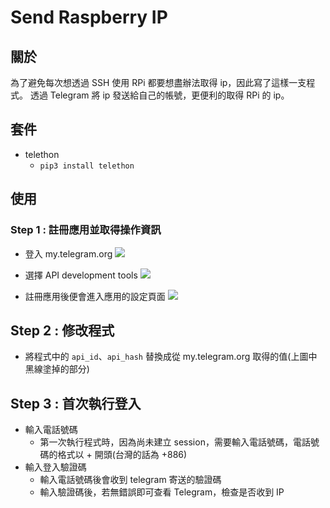 # Send Raspberry IP

## 關於
為了避免每次想透過 SSH 使用 RPi 都要想盡辦法取得 ip，因此寫了這樣一支程式。
透過 Telegram 將 ip 發送給自己的帳號，更便利的取得 RPi 的 ip。

## 套件
- telethon
    - `pip3 install telethon`

## 使用
### Step 1 : 註冊應用並取得操作資訊
- 登入 my.telegram.org
![](https://i.imgur.com/cLjCFRj.png)

- 選擇 API development tools
![](https://i.imgur.com/ktWcc8S.png)

- 註冊應用後便會進入應用的設定頁面
![](https://i.imgur.com/bXereSF.png)


## Step 2 : 修改程式
- 將程式中的 `api_id`、`api_hash` 替換成從 my.telegram.org 取得的值(上圖中黑線塗掉的部分)

## Step 3 : 首次執行登入
- 輸入電話號碼
    - 第一次執行程式時，因為尚未建立 session，需要輸入電話號碼，電話號碼的格式以 + 開頭(台灣的話為 +886)
- 輸入登入驗證碼
    - 輸入電話號碼後會收到 telegram 寄送的驗證碼
    - 輸入驗證碼後，若無錯誤即可查看 Telegram，檢查是否收到 IP

